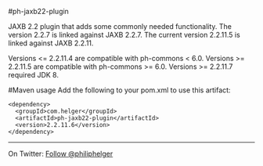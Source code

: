 #ph-jaxb22-plugin

JAXB 2.2 plugin that adds some commonly needed functionality.
The version 2.2.7 is linked against JAXB 2.2.7.
The current version 2.2.11.5 is linked against JAXB 2.2.11.

Versions <= 2.2.11.4 are compatible with ph-commons < 6.0.
Versions >= 2.2.11.5 are compatible with ph-commons >= 6.0.
Versions >= 2.2.11.7 required JDK 8.

#Maven usage
Add the following to your pom.xml to use this artifact:
```
<dependency>
  <groupId>com.helger</groupId>
  <artifactId>ph-jaxb22-plugin</artifactId>
  <version>2.2.11.6</version>
</dependency>
```

---

On Twitter: <a href="https://twitter.com/philiphelger">Follow @philiphelger</a>
